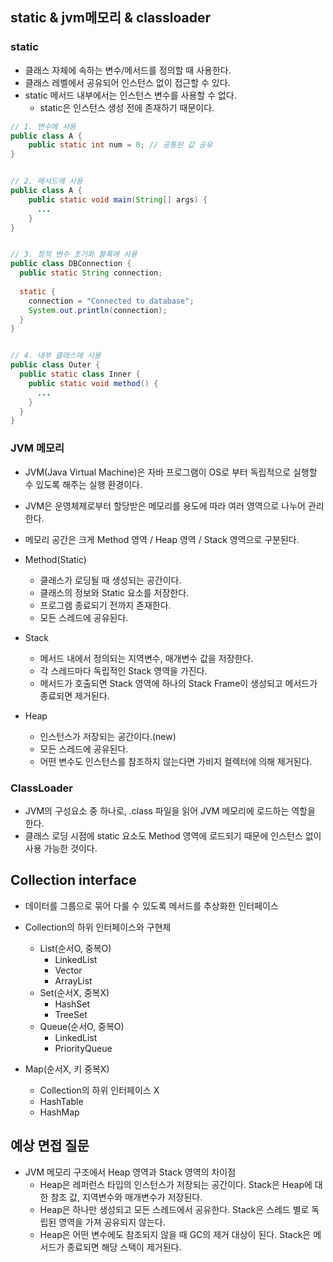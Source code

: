 ## static & jvm메모리 & classloader
### static
  - 클래스 자체에 속하는 변수/메서드를 정의할 때 사용한다.
  - 클래스 레벨에서 공유되어 인스턴스 없이 접근할 수 있다.
  - static 메서드 내부에서는 인스턴스 변수를 사용할 수 없다.
    - static은 인스턴스 생성 전에 존재하기 때문이다.
  ```java
  // 1. 변수에 사용
  public class A {
      public static int num = 0; // 공통된 값 공유
  }
  
  
  // 2. 메서드에 사용
  public class A {
      public static void main(String[] args) {
        ...
      }
  }
  
  
  // 3. 정적 변수 초기화 블록에 사용
  public class DBConnection {
    public static String connection;
    
    static {
      connection = "Connected to database";
      System.out.println(connection);
    }
  }
  
  
  // 4. 내부 클래스에 사용
  public class Outer {
    public static class Inner {
      public static void method() {
        ...
      }
    }
  }
  ```
### JVM 메모리
  - JVM(Java Virtual Machine)은 자바 프로그램이 OS로 부터 독립적으로 실행할 수 있도록 해주는 실행 환경이다.
  - JVM은 운영체제로부터 할당받은 메모리를 용도에 따라 여러 영역으로 나누어 관리한다.
  - 메모리 공간은 크게 Method 영역 / Heap 영역 / Stack 영역으로 구분된다.

  - Method(Static)
    - 클래스가 로딩될 때 생성되는 공간이다.
    - 클래스의 정보와 Static 요소를 저장한다.
    - 프로그램 종료되기 전까지 존재한다.
    - 모든 스레드에 공유된다.
  
  - Stack
    - 메서드 내에서 정의되는 지역변수, 매개변수 값을 저장한다.
    - 각 스레드마다 독립적인 Stack 영역을 가진다.
    - 메서드가 호출되면 Stack 영역에 하나의 Stack Frame이 생성되고 메서드가 종료되면 제거된다.

  - Heap
    - 인스턴스가 저장되는 공간이다.(new)
    - 모든 스레드에 공유된다.
    - 어떤 변수도 인스턴스를 참조하지 않는다면 가비지 컬렉터에 의해 제거된다.

### ClassLoader
  - JVM의 구성요소 중 하나로, .class 파일을 읽어 JVM 메모리에 로드하는 역할을 한다.
  - 클래스 로딩 시점에 static 요소도 Method 영역에 로드되기 때문에 인스턴스 없이 사용 가능한 것이다.

## Collection interface
- 데이터를 그룹으로 묶어 다룰 수 있도록 메서드를 추상화한 인터페이스

- Collection의 하위 인터페이스와 구현체
  - List(순서O, 중복O)
    - LinkedList
    - Vector
    - ArrayList
  - Set(순서X, 중복X)
    - HashSet
    - TreeSet
  - Queue(순서O, 중복O)
    - LinkedList
    - PriorityQueue

- Map(순서X, 키 중복X)
  - Collection의 하위 인터페이스 X
  - HashTable
  - HashMap

## 예상 면접 질문
- JVM 메모리 구조에서 Heap 영역과 Stack 영역의 차이점
  - Heap은 레퍼런스 타입의 인스턴스가 저장되는 공간이다. Stack은 Heap에 대한 참조 값, 지역변수와 매개변수가 저장된다.
  - Heap은 하나만 생성되고 모든 스레드에서 공유한다. Stack은 스레드 별로 독립된 영역을 가져 공유되지 않는다.
  - Heap은 어떤 변수에도 참조되지 않을 때 GC의 제거 대상이 된다. Stack은 메서드가 종료되면 해당 스택이 제거된다.